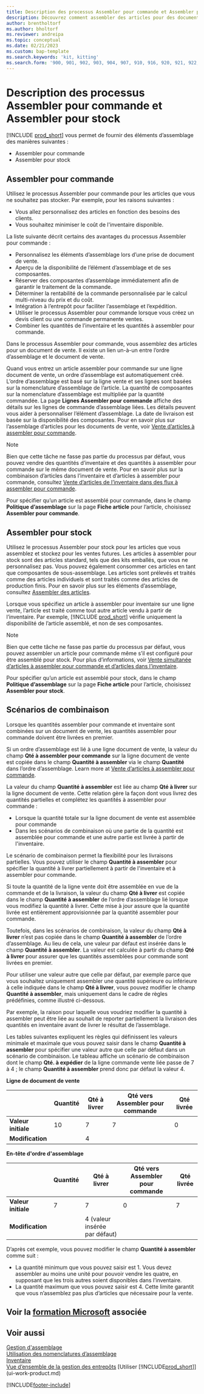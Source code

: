 ```yaml
---
title: Description des processus Assembler pour commande et Assembler pour stock
description: Découvrez comment assembler des articles pour des documents de vente ou pour les garder en stock pour les ventes futures.
author: brentholtorf
ms.author: bholtorf
ms.reviewer: andreipa
ms.topic: conceptual
ms.date: 02/21/2023
ms.custom: bap-template
ms.search.keywords: 'kit, kitting'
ms.search.form: '900, 901, 902, 903, 904, 907, 910, 916, 920, 921, 922, 923, 940, 941, 942, 930, 931, 932, 914, 915, 905'
---
```

# <a name="understanding-assemble-to-order-and-assemble-to-stock" />Description des processus Assembler pour commande et Assembler pour stock

[!INCLUDE [prod_short](includes/prod_short.md)] vous permet de fournir des éléments d’assemblage des manières suivantes :

* Assembler pour commande  
* Assembler pour stock  

## <a name="assemble-to-order" />Assembler pour commande

Utilisez le processus Assembler pour commande pour les articles que vous ne souhaitez pas stocker. Par exemple, pour les raisons suivantes :

* Vous allez personnalisez des articles en fonction des besoins des clients.
* Vous souhaitez minimiser le coût de l'inventaire disponible.

La liste suivante décrit certains des avantages du processus Assembler pour commande :  

* Personnalisez les éléments d’assemblage lors d’une prise de document de vente.  
* Aperçu de la disponibilité de l’élément d’assemblage et de ses composantes.  
* Réserver des composantes d’assemblage immédiatement afin de garantir le traitement de la commande.  
* Déterminer la rentabilité de la commande personnalisée par le calcul multi-niveau du prix et du coût.  
* Intégration à l’entrepôt pour faciliter l’assemblage et l’expédition.  
* Utiliser le processus Assembler pour commande lorsque vous créez un devis client ou une commande permanente ventes.  
* Combiner les quantités de l’inventaire et les quantités à assembler pour commande.  

Dans le processus Assembler pour commande, vous assemblez des articles pour un document de vente. Il existe un lien un-à-un entre l’ordre d’assemblage et le document de vente.  

Quand vous entrez un article assembler pour commande sur une ligne document de vente, un ordre d’assemblage est automatiquement créé. L’ordre d’assemblage est basé sur la ligne vente et ses lignes sont basées sur la nomenclature d’assemblage de l’article. La quantité de composantes sur la nomenclature d’assemblage est multipliée par la quantité commandée. La page **Lignes Assembler pour commande** affiche des détails sur les lignes de commande d’assemblage liées. Les détails peuvent vous aider à personnaliser l’élément d’assemblage. La date de livraison est basée sur la disponibilité des composantes. Pour en savoir plus sur l’assemblage d’articles pour les documents de vente, voir [Vente d’articles à assembler pour commande](assembly-how-to-sell-items-assembled-to-order.md).  

> [!NOTE]  
> Bien que cette tâche ne fasse pas partie du processus par défaut, vous pouvez vendre des quantités d’inventaire et des quantités à assembler pour commande sur le même document de vente. Pour en savoir plus sur la combinaison d’articles dans l’inventaire et d’articles à assembler pour commande, consultez [Vente d’articles de l’inventaire dans des flux à assembler pour commande](assembly-how-to-sell-inventory-items-in-assemble-to-order-flows.md).  

Pour spécifier qu’un article est assemblé pour commande, dans le champ **Politique d’assemblage** sur la page **Fiche article** pour l’article, choisissez **Assembler pour commande**.  

## <a name="assemble-to-stock" />Assembler pour stock

Utilisez le processus Assembler pour stock pour les articles que vous assemblez et stockez pour les ventes futures. Les articles à assembler pour stock sont des articles standard, tels que des kits emballés, que vous ne personnalisez pas. Vous pouvez également consommer ces articles en tant que composantes de sous-assemblage. Les articles sont prélevés et traités comme des articles individuels et sont traités comme des articles de production finis. Pour en savoir plus sur les éléments d’assemblage, consultez [Assembler des articles](assembly-how-to-assemble-items.md).  

Lorsque vous spécifiez un article à assembler pour inventaire sur une ligne vente, l’article est traité comme tout autre article vendu à partir de l’inventaire. Par exemple, [!INCLUDE [prod_short](includes/prod_short.md)] vérifie uniquement la disponibilité de l’article assemblé, et non de ses composantes.  

> [!NOTE]  
> Bien que cette tâche ne fasse pas partie du processus par défaut, vous pouvez assembler un article pour commande même s’il est configuré pour être assemblé pour stock. Pour plus d’informations, voir [Vente simultanée d’articles à assembler pour commande et d’articles dans l’inventaire](assembly-how-to-sell-assemble-to-order-items-and-inventory-items-together.md).  

Pour spécifier qu’un article est assemblé pour stock, dans le champ **Politique d’assemblage** sur la page **Fiche article** pour l’article, choisissez **Assembler pour stock**.  

## <a name="combination-scenarios" />Scénarios de combinaison

Lorsque les quantités assembler pour commande et inventaire sont combinées sur un document de vente, les quantités assembler pour commande doivent être livrées en premier.  

Si un ordre d’assemblage est lié à une ligne document de vente, la valeur du champ **Qté à assembler pour commande** sur la ligne document de vente est copiée dans le champ **Quantité à assembler** via le champ **Quantité** dans l’ordre d’assemblage. Learn more at [Vente d’articles à assembler pour commande](assembly-how-to-sell-items-assembled-to-order.md).  

La valeur du champ **Quantité à assembler** est liée au champ **Qté à livrer** sur la ligne document de vente. Cette relation gère la façon dont vous livrez des quantités partielles et complétez les quantités à assembler pour commande :

* Lorsque la quantité totale sur la ligne document de vente est assemblée pour commande
* Dans les scénarios de combinaison où une partie de la quantité est assemblée pour commande et une autre partie est livrée à partir de l'inventaire.

Le scénario de combinaison permet la flexibilité pour les livraisons partielles. Vous pouvez utiliser le champ **Quantité à assembler** pour spécifier la quantité à livrer partiellement à partir de l'inventaire et à assembler pour commande.  

Si toute la quantité de la ligne vente doit être assemblée en vue de la commande et de la livraison, la valeur du champ **Qté à livrer** est copiée dans le champ **Quantité à assembler** de l’ordre d’assemblage lié lorsque vous modifiez la quantité à livrer. Cette mise à jour assure que la quantité livrée est entièrement approvisionnée par la quantité assembler pour commande.  

Toutefois, dans les scénarios de combinaison, la valeur du champ **Qté à livrer** n’est pas copiée dans le champ **Quantité à assembler** de l’ordre d’assemblage. Au lieu de cela, une valeur par défaut est insérée dans le champ **Quantité à assembler**. La valeur est calculée à partir du champ **Qté à livrer** pour assurer que les quantités assemblées pour commande sont livrées en premier.

Pour utiliser une valeur autre que celle par défaut, par exemple parce que vous souhaitez uniquement assembler une quantité supérieure ou inférieure à celle indiquée dans le champ **Qté à livrer**, vous pouvez modifier le champ **Quantité à assembler**, mais uniquement dans le cadre de règles prédéfinies, comme illustré ci-dessous.  

Par exemple, la raison pour laquelle vous voudriez modifier la quantité à assembler peut être liée au souhait de reporter partiellement la livraison des quantités en inventaire avant de livrer le résultat de l’assemblage.  

Les tables suivantes expliquent les règles qui définissent les valeurs minimale et maximale que vous pouvez saisir dans le champ **Quantité à assembler** pour spécifier une valeur autre que celle par défaut dans un scénario de combinaison. Le tableau affiche un scénario de combinaison dont le champ **Qté. à expédier** de la ligne commande vente liée passe de 7 à 4 ; le champ **Quantité à assembler** prend donc par défaut la valeur 4.  

**Ligne de document de vente**

|                | **Quantité** | **Qté à livrer** | **Qté vers Assembler pour commande** | **Qté livrée** |
|----------------|--------------|------------------|-------------------------------|----------------------|
|**Valeur initiale**| 10          | 7                | 7                             | 0                    |
|**Modification**      |              | 4                |                               |                      |

**En-tête d'ordre d'assemblage**

|                | **Quantité** | **Qté à livrer** | **Qté vers Assembler pour commande** | **Qté livrée** |
|----------------|--------------|------------------|-------------------------------|----------------------|
|**Valeur initiale**| 7           | 7                | 0                             | 7                    |
|**Modification**      |              | 4 (valeur insérée par défaut)|                         |                      |

D’après cet exemple, vous pouvez modifier le champ **Quantité à assembler** comme suit :  

* La quantité minimum que vous pouvez saisir est 1. Vous devez assembler au moins une unité pour pouvoir vendre les quatre, en supposant que les trois autres soient disponibles dans l’inventaire.  
* La quantité maximum que vous pouvez saisir est 4. Cette limite garantit que vous n’assemblez pas plus d’articles que nécessaire pour la vente.  

## <a name="see-related-microsoft-training" />Voir la [formation Microsoft](/training/paths/assemble-items-dynamics-365-business-central/) associée

## <a name="see-also" />Voir aussi

[Gestion d'assemblage](assembly-assemble-items.md)  
[Utilisation des nomenclatures d’assemblage](assembly-how-work-assembly-boms.md)  
[Inventaire](inventory-manage-inventory.md)  
[Vue d’ensemble de la gestion des entrepôts](design-details-warehouse-management.md)
[Utiliser [!INCLUDE[prod_short](includes/prod_short.md)]](ui-work-product.md)

[!INCLUDE[footer-include](includes/footer-banner.md)]

